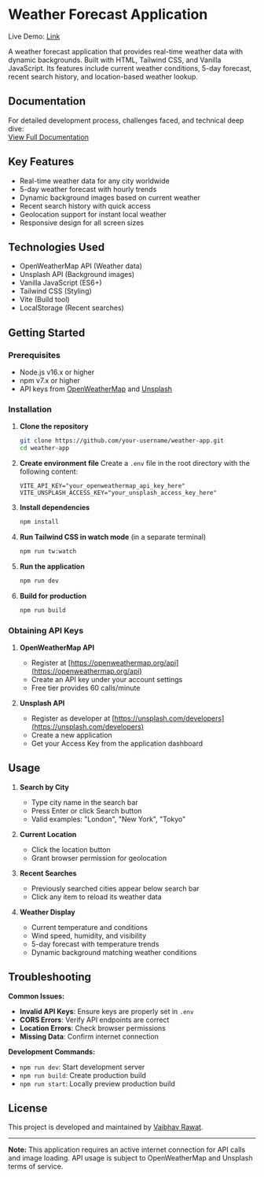# Weather Forecast Application

Live Demo: [Link](https://weather-forecast-app-bs2a.onrender.com)

A weather forecast application that provides real-time weather data with dynamic backgrounds. Built with HTML, Tailwind CSS, and Vanilla JavaScript. Its features include current weather conditions, 5-day forecast, recent search history, and location-based weather lookup.

## Documentation

For detailed development process, challenges faced, and technical deep dive:  
[View Full Documentation]([https://github.com/Rawat107/Weather-Forecast-Application](https://github.com/Rawat107/Weather-Forecast-Application/blob/main/Weather%20Forecast%20Application%20Documentation.docx))

## Key Features

- Real-time weather data for any city worldwide
- 5-day weather forecast with hourly trends
- Dynamic background images based on current weather
- Recent search history with quick access
- Geolocation support for instant local weather
- Responsive design for all screen sizes

## Technologies Used

- OpenWeatherMap API (Weather data)
- Unsplash API (Background images)
- Vanilla JavaScript (ES6+)
- Tailwind CSS (Styling)
- Vite (Build tool)
- LocalStorage (Recent searches)

## Getting Started

### Prerequisites

- Node.js v16.x or higher
- npm v7.x or higher
- API keys from [OpenWeatherMap](https://openweathermap.org/api) and [Unsplash](https://unsplash.com/developers)

### Installation

1. **Clone the repository**
   ```bash
   git clone https://github.com/your-username/weather-app.git
   cd weather-app
   ```
   
2. **Create environment file**
   Create a `.env` file in the root directory with the following content:

   ```env
   VITE_API_KEY="your_openweathermap_api_key_here"
   VITE_UNSPLASH_ACCESS_KEY="your_unsplash_access_key_here"
   ```

3. **Install dependencies**

   ```bash
   npm install
   ```
   
4. **Run Tailwind CSS in watch mode** (in a separate terminal)
   ```bash
   npm run tw:watch

5. **Run the application**

   ```bash
   npm run dev
   ```

6. **Build for production**
   ```bash
   npm run build
   ```

### Obtaining API Keys

1. **OpenWeatherMap API**

   - Register at [https://openweathermap.org/api](https://openweathermap.org/api)
   - Create an API key under your account settings
   - Free tier provides 60 calls/minute

2. **Unsplash API**
   - Register as developer at [https://unsplash.com/developers](https://unsplash.com/developers)
   - Create a new application
   - Get your Access Key from the application dashboard

## Usage

1. **Search by City**

   - Type city name in the search bar
   - Press Enter or click Search button
   - Valid examples: "London", "New York", "Tokyo"

2. **Current Location**

   - Click the location button
   - Grant browser permission for geolocation

3. **Recent Searches**

   - Previously searched cities appear below search bar
   - Click any item to reload its weather data

4. **Weather Display**
   - Current temperature and conditions
   - Wind speed, humidity, and visibility
   - 5-day forecast with temperature trends
   - Dynamic background matching weather conditions

## Troubleshooting

**Common Issues:**

- **Invalid API Keys**: Ensure keys are properly set in `.env`
- **CORS Errors**: Verify API endpoints are correct
- **Location Errors**: Check browser permissions
- **Missing Data**: Confirm internet connection

**Development Commands:**

- `npm run dev`: Start development server
- `npm run build`: Create production build
- `npm run start`: Locally preview production build

## License

This project is developed and maintained by [Vaibhav Rawat](https://github.com/Rawat107).

---

**Note:** This application requires an active internet connection for API calls and image loading. API usage is subject to OpenWeatherMap and Unsplash terms of service.

```

```
